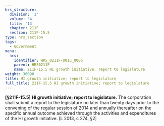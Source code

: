 ```yaml
---
hrs_structure:
  division: '1'
  volume: '4'
  title: '13'
  chapter: 211F
  section: 211F-15.5
type: hrs_section
tags:
  - Government
menu:
  hrs:
    identifier: HRS_0211F-0015_0005
    parent: HRS0211F
    name: 211F-15.5 HI growth initiative; report to legislature
weight: 36090
title: HI growth initiative; report to legislature
full_title: 211F-15.5 HI growth initiative; report to legislature
---
```

**[§211F-15.5]** **HI growth initiative; report to legislature.** The corporation shall submit a report to the legislature no later than twenty days prior to the convening of the regular session of 2014 and annually thereafter on the specific annual outcome achieved through the activities and expenditures of the HI growth initiative. [L 2013, c 274, §2]